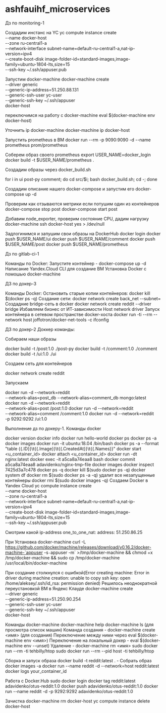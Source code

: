 # ashfauihf_microservices
Дз по monitoring-1

Создадим инстанс на YC
yc compute instance create \
--name docker-host \
--zone ru-central1-a \
--network-interface subnet-name=default-ru-central1-a,nat-ip-version=ipv4 \
--create-boot-disk image-folder-id=standard-images,image-family=ubuntu-1804-lts,size=15 \
--ssh-key ~/.ssh/appuser.pub


Запустим docker-machine
docker-machine create \
--driver generic \
--generic-ip-address=51.250.88.131 \
--generic-ssh-user yc-user \
--generic-ssh-key ~/.ssh/appuser \
docker-host

переключимся на работу с docker-machine
eval $(docker-machine env docker-host)

Уточнить ip docker-machine
docker-machine ip docker-host

Запустить prometheus в ВМ
docker run --rm -p 9090:9090 -d --name prometheus prom/prometheus

Соберем образ своего prometheus
export USER_NAME=docker_login
docker build -t $USER_NAME/prometheus .

Создадим образы через docker_build.sh

for i in ui post-py comment; do cd src/$i; bash docker_build.sh; cd -; done

Создадим описание нашего docker-compose и запустим его
docker-compose up -d

Проверим как отзываются метрики если потушим один из контейнеров
docker-compose stop post
docker-compose start post

Добавим node_exporter, проверим состояние CPU, дадим нагрузку
docker-machine ssh docker-host
yes > /dev/null

Задлогинимся и запушим свои образы на DockerHub
docker login
docker push $USER_NAME/ui
docker push $USER_NAME/comment
docker push $USER_NAME/post
docker push $USER_NAME/prometheus


Дз по gitlab-ci-1

Команды по Docker:
Запустите контейнер - docker-compose up -d
Написание Yandex.Cloud CLI для создание ВМ
Установка Docker с помошью docker-machine

ДЗ по докер-3

Команды Docker:
Остановить старые копии контейнеров:
docker kill $(docker ps -q)
Создание сети:
docker network create back_net --subnet=
Создадние bridge-сеть в docker
docker network create reddit --driver bridge
Избавляем бизнес от ИТ-зависимости
Host network driver
Запуск контейнера в сетевом пространстве docker-хоста
docker run -ti --rm --network host joffotron/docker-net-tools -c ifconfig

ДЗ по докер-2
Доккер команды:

Собираем наши образы

docker build -t <your-dockerhub-login>/post:1.0 ./post-py
docker build -t <your-dockerhub-login>/comment:1.0 ./comment
docker build -t <your-dockerhub-login>/ui:1.0 ./ui

Создаем сеть для контейнеров

docker network create reddit

Запускаем

docker run -d --network=reddit \
    --network-alias=post_db --network-alias=comment_db mongo:latest
docker run -d --network=reddit \
    --network-alias=post <your-dockerhub-login>/post:1.0
docker run -d --network=reddit \
    --network-alias=comment <your-dockerhub-login>/comment:1.0
docker run -d --network=reddit \
    -p 9292:9292 <your-dockerhub-login>/ui:1.0

Выполнение дз по докеру-1.
Команды docker

docker version
docker info
docker run hello-world
docker ps
docker ps -a
docker images
docker run -it ubuntu:18.04 /bin/bash
docker ps -a --format "table {{.ID}}\t{{.Image}}\t{{.CreatedAt}}\t{{.Names}}"
docker start <u_container_id>
docker attach <u_container_id>
docker run -dt nginx:latest
docker exec -it a5ca8a74eaa8 bash
docker commit a5ca8a74eaa8 adavidenko/nginx-tmp-file
docker images
docker inspect 7425d3a7c478
docker ps -q
docker kill $(sudo docker ps -q)
docker system df
docker rm $(sudo docker ps -a -q) удалит все незапущенные контейнеры
docker rmi $(sudo docker images -q)
Создаем Docker в Yandex Cloud
yc compute instance create \
 --name docker-host \
 --zone ru-central1-a \
 --network-interface subnet-name=default-ru-central1-a,nat-ip-version=ipv4 \
 --create-boot-disk image-folder-id=standard-images,image-family=ubuntu-1804-lts,size=15 \
 --ssh-key ~/.ssh/appuser.pub

Смотрим какой ip-address
one_to_one_nat:
address: 51.250.86.25

При Установка docker-machine 
curl -L https://github.com/docker/machine/releases/download/v0.16.2/docker-machine-`appuser -s`-`appuser -m` >/tmp/docker-machine && chmod +x /tmp/docker-machine && sudo cp /tmp/docker-machine /usr/local/bin/docker-machine

При создание столкнулся с ошибкой(Error creating machine: Error in driver during machine creation: unable to copy ssh key: open /home/aleksey/.ssh/id_rsa: permission denied)
Решилось неоднократной переустановкой ВМ в Яндекс Клауде
docker-machine create \
 --driver generic \
 --generic-ip-address=51.250.90.254 \
 --generic-ssh-user yc-user \
 --generic-ssh-key ~/.ssh/appuser \
 docker-host

Команды docker-machine
docker-machine help 
docker-machine ls (для просмотра список машин)
Команда создания - docker-machine create <имя> (для создания)
Переключение между ними через eval $(docker-machine env <имя>)
Переключение на локальный докер - eval $(docker-machine env --unset)
Удаление - docker-machine rm <имя>
sudo docker run --rm -ti tehbilly/htop
sudo docker run --rm --pid host -ti tehbilly/htop

Сборка и запуск образа
docker build -t reddit:latest . - Собрать образ
docker images -a
docker run --name reddit -d --network=host reddit:latest
docker logs your_container_id

Работа с Docker.Hub
sudo docker login
docker tag reddit:latest adavidenko/otus-reddit:1.0
docker push adavidenko/otus-reddit:1.0
docker run --name reddit -d -p 9292:9292 adavidenko/otus-reddit:1.0

Зачистка
docker-machine rm docker-host
yc compute instance delete docker-host




